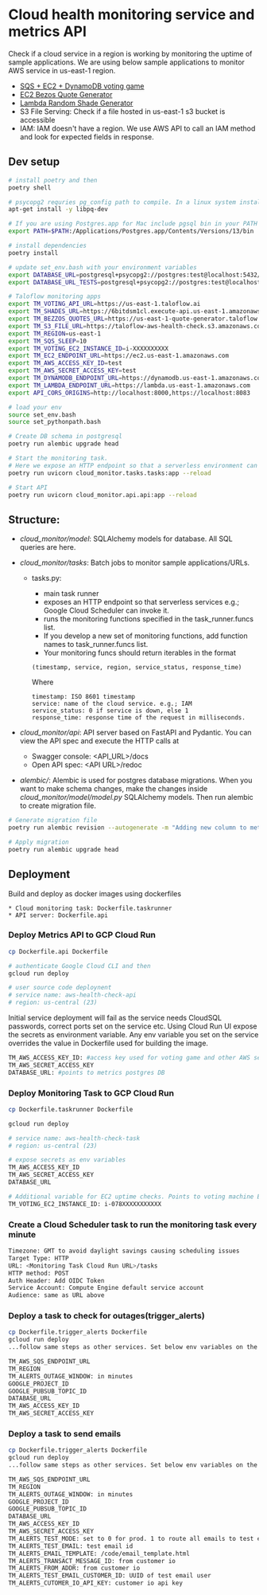# Cloud health monitoring service and metrics API

Check if a cloud service in a region is working by monitoring the uptime of sample applications. We are using below sample applications to monitor AWS service in us-east-1 region.

* [SQS + EC2 + DynamoDB voting game](../apps/voting_game/)
* [EC2 Bezos Quote Generator](../apps/bezos_quote_generator/)
* [Lambda Random Shade Generator](../apps/shade_generator/)
* S3 File Serving: Check if a file hosted in us-east-1 s3 bucket is accessible
* IAM: IAM doesn't have a region. We use AWS API to call an IAM method and look for expected fields in response.

## Dev setup
```bash 
# install poetry and then
poetry shell

# psycopg2 requries pg_config path to compile. In a linux system install libpq-dev
apt-get install -y libpq-dev

# If you are using Postgres.app for Mac include pgsql bin in your PATH
export PATH=$PATH:/Applications/Postgres.app/Contents/Versions/13/bin

# install dependencies
poetry install

# update set_env.bash with your environment variables
export DATABASE_URL=postgresql+psycopg2://postgres:test@localhost:5432/cloud_monitor
export DATABASE_URL_TESTS=postgresql+psycopg2://postgres:test@localhost:5432/cloud_monitor

# Taloflow monitoring apps
export TM_VOTING_API_URL=https://us-east-1.taloflow.ai
export TM_SHADES_URL=https://6bitdsm1cl.execute-api.us-east-1.amazonaws.com/prod/shades
export TM_BEZZOS_QUOTES_URL=https://us-east-1-quote-generator.taloflow.ai/quote
export TM_S3_FILE_URL=https://taloflow-aws-health-check.s3.amazonaws.com/if-i-get-requested-s3-is-up.jpg
export TM_REGION=us-east-1
export TM_SQS_SLEEP=10
export TM_VOTING_EC2_INSTANCE_ID=i-XXXXXXXXXX
export TM_EC2_ENDPOINT_URL=https://ec2.us-east-1.amazonaws.com
export TM_AWS_ACCESS_KEY_ID=test
export TM_AWS_SECRET_ACCESS_KEY=test
export TM_DYNAMODB_ENDPOINT_URL=https://dynamodb.us-east-1.amazonaws.com
export TM_LAMBDA_ENDPOINT_URL=https://lambda.us-east-1.amazonaws.com
export API_CORS_ORIGINS=http://localhost:8000,https://localhost:8083

# load your env
source set_env.bash
source set_pythonpath.bash

# Create DB schema in postgresql 
poetry run alembic upgrade head

# Start the monitoring task.
# Here we expose an HTTP endpoint so that a serverless environment can invoke the task. e.g.; Google Cloud Scheduler
poetry run uvicorn cloud_monitor.tasks.tasks:app --reload

# Start API
poetry run uvicorn cloud_monitor.api.api:app --reload

```

## Structure:

* _cloud_monitor/model_: SQLAlchemy models for database. All SQL queries are here.
* _cloud_monitor/tasks_: Batch jobs to monitor sample applications/URLs.

    * tasks.py:

        * main task runner
        * exposes an HTTP endpoint so that serverless services e.g.; Google Cloud Scheduler can invoke it.
        * runs the monitoring functions specified in the task_runner.funcs list.
        * If you develop a new set of monitoring functions, add function names to task_runner.funcs list.
        * Your monitoring funcs should return iterables in the format
        ```
        (timestamp, service, region, service_status, response_time)
        ```
        Where
        ```
        timestamp: ISO 8601 timestamp
        service: name of the cloud service. e.g.; IAM
        service_status: 0 if service is down, else 1
        response_time: response time of the request in milliseconds.
        ```

* _cloud_monitor/api_: API server based on FastAPI and Pydantic. You can view the API spec and execute the HTTP calls at

    * Swagger console: \<API_URL\>/docs
    * Open API spec: \<API URL\>/redoc

* _alembic/_: Alembic is used for postgres database migrations. When you want to make schema changes, make the changes inside _cloud_monitor/model/model.py_ SQLAlchemy models. Then run alembic to create migration file.
```bash
# Generate migration file
poetry run alembic revision --autogenerate -m "Adding new column to metrics table"

# Apply migration
poetry run alembic upgrade head
```

## Deployment

Build and deploy as docker images using dockerfiles 

    * Cloud monitoring task: Dockerfile.taskrunner
    * API server: Dockerfile.api


### Deploy Metrics API to GCP Cloud Run

```bash
cp Dockerfile.api Dockerfile

# authenticate Google Cloud CLI and then
gcloud run deploy

# user source code deploynent
# service name: aws-health-check-api
# region: us-central (23)

```

Initial service deployment will fail as the service needs CloudSQL passwords, correct ports set on the service etc. Using Cloud Run UI expose the secrets as environment variable. Any env variable you set on the service overrides the value in Dockerfile used for building the image. 

```bash
TM_AWS_ACCESS_KEY_ID: #access key used for voting game and other AWS services.
TM_AWS_SECRET_ACCESS_KEY
DATABASE_URL: #points to metrics postgres DB
```

### Deploy Monitoring Task to GCP Cloud Run

```bash
cp Dockerfile.taskrunner Dockerfile

gcloud run deploy

# service name: aws-health-check-task
# region: us-central (23)

# expose secrets as env variables
TM_AWS_ACCESS_KEY_ID
TM_AWS_SECRET_ACCESS_KEY
DATABASE_URL

# Additional variable for EC2 uptime checks. Points to voting machine EC2 server instance ID
TM_VOTING_EC2_INSTANCE_ID: i-078XXXXXXXXXXX
```

### Create a Cloud Scheduler task to run the monitoring task every minute
```bash
Timezone: GMT to avoid daylight savings causing scheduling issues
Target Type: HTTP
URL: <Monitoring Task Cloud Run URL>/tasks
HTTP method: POST
Auth Header: Add OIDC Token
Service Account: Compute Engine default service account
Audience: same as URL above
```

### Deploy a task to check for outages(trigger_alerts)

```bash
cp Dockerfile.trigger_alerts Dockerfile
gcloud run deploy
...follow same steps as other services. Set below env variables on the service.

TM_AWS_SQS_ENDPOINT_URL
TM_REGION
TM_ALERTS_OUTAGE_WINDOW: in minutes
GOOGLE_PROJECT_ID
GOOGLE_PUBSUB_TOPIC_ID
DATABASE_URL
TM_AWS_ACCESS_KEY_ID
TM_AWS_SECRET_ACCESS_KEY
```

### Deploy a task to send emails

```bash
cp Dockerfile.trigger_alerts Dockerfile
gcloud run deploy
...follow same steps as other services. Set below env variables on the service.

TM_AWS_SQS_ENDPOINT_URL
TM_REGION
TM_ALERTS_OUTAGE_WINDOW: in minutes
GOOGLE_PROJECT_ID
GOOGLE_PUBSUB_TOPIC_ID
DATABASE_URL
TM_AWS_ACCESS_KEY_ID
TM_AWS_SECRET_ACCESS_KEY
TM_ALERTS_TEST_MODE: set to 0 for prod. 1 to route all emails to test email
TM_ALERTS_TEST_EMAIL: test email id
TM_ALERTS_EMAIL_TEMPLATE: /code/email_template.html
TM_ALERTS_TRANSACT_MESSAGE_ID: from customer io
TM_ALERTS_FROM_ADDR: from customer io
TM_ALERTS_TEST_EMAIL_CUSTOMER_ID: UUID of test email user
TM_ALERTS_CUTOMER_IO_API_KEY: customer io api key
```


